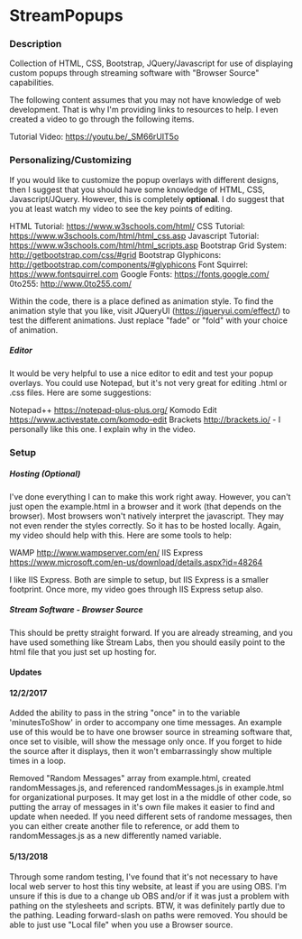 # StreamPopups

### Description
Collection of HTML, CSS, Bootstrap, JQuery/Javascript for use of displaying custom popups through streaming software with "Browser Source" capabilities.

The following content assumes that you may not have knowledge of web development. That is why I'm providing links to resources to help. I even created a video to go through the following items.

Tutorial Video: https://youtu.be/_SM66rUIT5o

### Personalizing/Customizing
If you would like to customize the popup overlays with different designs, then I suggest that you should have some knowledge of HTML, CSS, Javascript/JQuery. However, this is completely **optional**. I do suggest that you at least watch my video to see the key points of editing.

HTML Tutorial: https://www.w3schools.com/html/
CSS Tutorial: https://www.w3schools.com/html/html_css.asp
Javascript Tutorial: https://www.w3schools.com/html/html_scripts.asp
Bootstrap Grid System: http://getbootstrap.com/css/#grid
Bootstrap Glyphicons: http://getbootstrap.com/components/#glyphicons
Font Squirrel: https://www.fontsquirrel.com
Google Fonts: https://fonts.google.com/
0to255: http://www.0to255.com/

Within the code, there is a place defined as animation style. To find the animation style that you like, visit JQueryUI (https://jqueryui.com/effect/) to test the different animations. Just replace "fade" or "fold" with your choice of animation.

##### Editor
It would be very helpful to use a nice editor to edit and test your popup overlays. You could use Notepad, but it's not very great for editing .html or .css files. Here are some suggestions:

Notepad++ https://notepad-plus-plus.org/
Komodo Edit https://www.activestate.com/komodo-edit
Brackets http://brackets.io/ - I personally like this one. I explain why in the video.

### Setup

##### Hosting (Optional)
I've done everything I can to make this work right away. However, you can't just open the example.html in a browser and it work (that depends on the browser). Most browsers won't natively interpret the javascript. They may not even render the styles correctly. So it has to be hosted locally. Again, my video should help with this. Here are some tools to help:

WAMP http://www.wampserver.com/en/
IIS Express https://www.microsoft.com/en-us/download/details.aspx?id=48264

I like IIS Express. Both are simple to setup, but IIS Express is a smaller footprint. Once more, my video goes through IIS Express setup also.

##### Stream Software - Browser Source
This should be pretty straight forward. If you are already streaming, and you have used something like Stream Labs, then you should easily point to the html file that you just set up hosting for.

#### Updates
#### 12/2/2017
Added the ability to pass in the string "once" in to the variable 'minutesToShow' in order to accompany one time messages. An example use of this would be to have one browser source in streaming software that, once set to visible, will show the message only once. If you forget to hide the source after it displays, then it won't embarrassingly show multiple times in a loop.

Removed "Random Messages" array from example.html, created randomMessages.js, and referenced randomMessages.js in example.html for organizational purposes. It may get lost in a the middle of other code, so putting the array of messages in it's own file makes it easier to find and update when needed. If you need different sets of randome messages, then you can either create another file to reference, or add them to randomMessages.js as a new differently named variable.

#### 5/13/2018
Through some random testing, I've found that it's not necessary to have local web server to host this tiny website, at least if you are using OBS. I'm unsure if this is due to a change ub OBS and/or if it was just a problem with pathing on the stylesheets and scripts. BTW, it was definitely partly due to the pathing. Leading forward-slash on paths were removed. You should be able to just use "Local file" when you use a Browser source.